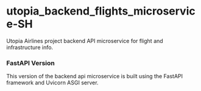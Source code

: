 # utopia_backend_flights_microservice-SH
Utopia Airlines project backend API microservice for flight and infrastructure info.

### FastAPI Version
This version of the backend api microservice is built using the FastAPI framework and Uvicorn ASGI server.
